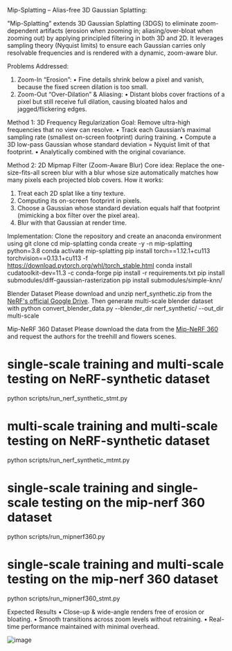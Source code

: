 Mip-Splatting – Alias-free 3D Gaussian Splatting:

"Mip-Splatting" extends 3D Gaussian Splatting (3DGS) to eliminate zoom-dependent artifacts (erosion when zooming in; aliasing/over-bloat when zooming out) by applying principled filtering in both 3D and 2D. It leverages sampling theory (Nyquist limits) to ensure each Gaussian carries only resolvable frequencies and is rendered with a dynamic, zoom-aware blur.

Problems Addressed:
1. Zoom-In “Erosion”:
• Fine details shrink below a pixel and vanish, because the fixed screen dilation is too small.
2. Zoom-Out “Over-Dilation” & Aliasing:
• Distant blobs cover fractions of a pixel but still receive full dilation, causing bloated halos and jagged/flickering edges.

Method 1: 3D Frequency Regularization
Goal: Remove ultra-high frequencies that no view can resolve.
• Track each Gaussian’s maximal sampling rate (smallest on-screen footprint) during training.
• Compute a 3D low-pass Gaussian whose standard deviation = Nyquist limit of that footprint.
• Analytically combined with the original covariance.

Method 2: 2D Mipmap Filter (Zoom-Aware Blur)
Core idea: Replace the one-size-fits-all screen blur with a blur whose size automatically matches how many pixels each projected blob covers.
How it works:
1. Treat each 2D splat like a tiny texture.
2. Computing its on-screen footprint in pixels.
3. Choose a Gaussian whose standard deviation equals half that footprint (mimicking a box filter over the pixel area).
4. Blur with that Gaussian at render time.

Implementation:
Clone the repository and create an anaconda environment using
git clone
cd mip-splatting
conda create -y -n mip-splatting python=3.8
conda activate mip-splatting
pip install torch==1.12.1+cu113 torchvision==0.13.1+cu113 -f
https://download.pytorch.org/whl/torch_stable.html
conda install cudatoolkit-dev=11.3 -c conda-forge
pip install -r requirements.txt
pip install submodules/diff-gaussian-rasterization
pip install submodules/simple-knn/

Blender Dataset
Please download and unzip nerf_synthetic.zip from the [NeRF's official Google Drive](https://drive.google.com/drive/folders/128yBriW1IG_3NJ5Rp7APSTZsJqdJdfc1). 
Then generate multi-scale blender dataset with
python convert_blender_data.py --blender_dir nerf_synthetic/ --out_dir multi-scale

Mip-NeRF 360 Dataset
Please download the data from the [Mip-NeRF 360](https://jonbarron.info/mipnerf360/) and
request the authors for the treehill and flowers scenes.
# single-scale training and multi-scale testing on NeRF-synthetic dataset
python scripts/run_nerf_synthetic_stmt.py
# multi-scale training and multi-scale testing on NeRF-synthetic dataset
python scripts/run_nerf_synthetic_mtmt.py
# single-scale training and single-scale testing on the mip-nerf 360 dataset
python scripts/run_mipnerf360.py
# single-scale training and multi-scale testing on the mip-nerf 360 dataset
python scripts/run_mipnerf360_stmt.py 

Expected Results
• Close-up & wide-angle renders free of erosion or bloating.
• Smooth transitions across zoom levels without retraining.
• Real-time performance maintained with minimal overhead.


![image](https://github.com/user-attachments/assets/62af74e1-8375-4a35-a28e-30f67e5747c6)


